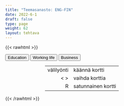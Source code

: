 ```yaml
---
title: "Teemasanasto: ENG-FIN"
date: 2022-6-1
draft: false
type: page
weight: 62
layout: tehtava
---
```

{{< rawhtml >}}
<link rel="stylesheet" type="text/css" href="/css/flashcard1.css"/>
<html>
 <body>
  <div id="cardArea"></div>
  <div id=valikko>
<button id="teema1">Education</button>  <button id="teema2">Working life</button>   <button id="teema3">Business</button>
</div>
  <div id="lukumaara"></div>
  <div id="buttonArea" class="grid grid-cols-3"></div>

<div id="nappaimet" class="hidden lg:block" style="text-align:center; margin:0 auto; width:50%;"> 
<table>
  <tr>
    <td style="text-align:end;">välilyönti</td>
    <td>käännä kortti</td>
  </tr>
  <tr>
    <td style="text-align:end;">< ></td>
    <td>vaihda korttia</td>
  </tr>
  <tr>
    <td style="text-align:end;">R</td>
    <td>satunnainen kortti</td>
</table>

</div>

 </body>
</html>

<script> 
$(document).ready(function() {

  var currentQuestion = 0;
  var qbank = [

["adult education centre", "kansalaisopisto"],
["apprenticeship training", "oppisopimuskoulutus"],
["basic education", "perusopetus"],
["boarding school", "sisäoppilaitos"],
["comprehensive school", "peruskoulu"],
["elementary school (AmE), primary school (BrE)", "alakoulu"],
["folk high school", "kansanopisto"],
["general upper secondary school", "lukio"],
["liberal adult education", "vapaa sivistystyö"],
["open university", "avoin yliopisto"],
["preschool", "esikoulu"],
["public school (BrE), private school (AmE)", "yksityiskoulu"],
["secondary school (BrE), middle school, junior high school (AmE)", "yläkoulu"],
["university, college", "yliopisto, korkeakoulu"],
["university of applied sciences", "ammattikorkeakoulu"],
["vocational college/institute/school", "ammattiopisto"],
["absence", "poissaolo"],
["advanced (studies)", "syventävät (opinnot)"],
["admission", "sisäänpääsy"],
["A-levels", "ylioppilastutkinto Britanniassa"],
["attend lessons (BrE), classes (AmE)", "käydä oppitunneilla"],
["assessment", "arviointi"],
["assignment", "tehtävä"],
["break (BrE), recess (AmE)", "tauko, välitunti"],
["cheat", "luntata, huijata"],
["compulsory", "pakollinen"],
["cram course", "valmennuskurssi"],
["credit", "opintopiste"],
["curriculum", "opetussuunnitelma"],
["detention", "jälki-istunto"],
["discipline", "kuri"],
["distance learning", "etäopiskelu"],
["drop out", "j"ättää koulu kesken"],
["e-learning", "e-oppiminen"],
["expel", "erottaa (koulusta)"],
["extracurricular activities", "koulutuntien ulkopuolinen toiminta"],
["fail (BrE), flunk (AmE)", "reputtaa"],
["form (BrE), grade (AmE)", "koululuokka"],
["free period", "hyppytunti"],
["graduate from", "valmistua"],
["independent study", "itsenäinen opiskelu"],
["lesson, class", "oppitunti"],
["mark (BrE), grade (AmE)", "arvosana"],
["matriculation examination", "ylioppilastutkinto Suomessa"],
["optional", "valinnainen"],
["pass", "läpäistä (koe)"],
["skip a lesson, cut class", "pinnata"],
["study unit", "opintojakso"],
["suspend", "erottaa määräajaksi"],
["syllabus", "opinto-ohjelma"],
["term (BrE), semester (AmE)", "lukukausi"],
["timetable, schedule", "lukujärjestys"],
["class teacher", "luokanopettaja"],
["form teacher (BrE), homeroom teacher (AmE)", "luokanvalvoja (perusopetus), ryhmänohjaaja (lukio)"],
["guidance counsellor (BrE), student counselor (AmE)", "opinto-ohjaaja"],
["head teacher (BrE), principal (AmE)", "rehtori"],
["school social worker", "kuraattori"],
["special needs teacher", "erityisopettaja"],
["subject teacher", "aineenopettaja"],
["alumni", "oppilaitoksesta valmistuneet opiskelijat"],
["application for admission", "hakemus (oppilaitokseen)"],
["dissertation", "väitöskirja, tieteellinen tutkielma"],
["hall of residence (BrE), dormitory (AmE)", "opiskelija-asuntola"],
["enrol on (BrE), enroll in (AmE)", "kirjoittautua sisään (oppilaitokseen)"],
["faculty", "tiedekunta"],
["get a degree (in)", "saada loppututkinto"],
["get into university", "päästä yliopistoon"],
["lecture", "luento"],
["major", "pääaine"],
["minor", "sivuaine"],
["personal statement, motivation letter", "motivaatiokirje"],
["scholarship", "stipendi, apuraha"],
["student loan", "opintolaina"],
["study credit", "opintopiste"],
["study grant", "apuraha, opintotuki"],
["take an entrance exam", "osallistua pääsykokeeseen"],
["thesis, theses", "tutkielma, tutkielmat"],
["tuition fee", "lukukausimaksu"],
["applicant", "hakija"],
["CEO, chief executive officer", "toimitusjohtaja"],
["colleague, co-worker", "työkaveri"],
["employee", "työntekijä"],
["employer", "työnantaja"],
["entrepreneur,self-employed", "yrittäjä"],
["factory worker", "tehdastyöntekijä"],
["foreman, superior", "esihenkilö"],
["management", "johto"],
["manager, director", "johtaja, pomo"],
["office worker", "toimistotyöntekijä"],
["pensioner", "eläkeläinen"],
["personnel, staff", "henkilökunta"],
["subordinate", "alainen"],
["supervisor", "työnjohtaja, tarkastaja, esihenkilö"],
["temporary worker, temp", "tilapäistyöntekijä"],
["trainee, apprentice, intern", "harjoittelija"],
["unemployed, jobless", "työtön"],
["workforce, labour force", "työvoima, henkilöstö"],
["application", "hakemus"],
["apply for a job", "hakea työpaikkaa"],
["curriculum vitae, CV, résumé", "ansioluettelo"],
["job interview", "työpaikkahaastattelu"],
["job offer", "työtarjous"],
["reference", "suositus"],
["vacancy, vacant position", "avoin työpaikka"],
["apprenticeship", "oppisopimus"],
["career", "ura"],
["certificate of employment", "työtodistus"],
["collective bargaining agreement", "työehtosopimus"],
["commission", "provisiopalkka"],
["company, business, enterprise", "yhtiö, yritys"],
["dismiss, give notice, make redundant", "irtisanoa"],
["earn", "ansaita"],
["fire someone", "antaa potkut"],
["flexitime, flexible hours", "liukuva työaika"],
["fringe benefits, perks", "luontoisedut"],
["full-time job", "kokopäivätyö"],
["gig economy", "keikkatalous"],
["go on strike", "mennä lakkoon"],
["hire, employ, recruit", "palkata"],
["hot desking", "työpisteiden jakaminen"],
["hub", "yhteisöllinen työtila"],
["hybrid work", "monipaikkainen työ, hybridityö"],
["income", "tulot, ansio"],
["in-person meeting", "lähikokous"],
["in-service training", "täydennyskoulutus"],
["job, occupation", "ammatti"],
["job centre, employment agency", "TE-toimisto (työ- ja elinkeinotoimisto)"],
["lay off (temporarily)", "lomauttaa"],
["leave of absence", "virkavapaa"],
["make a living, earn a living", "ansaita elantonsa"],
["manual work", "ruumiillinen, käsin tehty työ"],
["moonlighting", "pimeä työ"],
["on-the-job training", "työpaikkakoulutus"],
["on-site work", "lähityö"],
["open-plan office", "avokonttori"],
["orientation", "perehdyttäminen"],
["overtime bonus", "ylityökorvaus"],
["part-time work", "osa-aikatyö"],
["pay, salary, wages", "palkka"],
["pay rise", "palkankorotus"],
["pension", "eläke"],
["permanent job", "vakituinen työpaikka"],
["piecework", "urakkatyö"],
["post", "virka"],
["premises", "toimitilat"],
["production line", "tuotantolinja"],
["profession", "akateeminen ammatti"],
["promotion", "ylennys"],
["qualify", "pätevöityä"],
["remote meeting", "etäkokous"],
["remote work", "etätyö"],
["resign, quit", "irtisanoutua, erota"],
["retire", "jäädä eläkkeelle"],
["retirement", "eläköityminen"],
["rota", "työvuorolista"],
["salary increment", "palkanlisä"],
["service industries", "palvelualat"],
["shift work", "vuorotyö"],
["short-term contract, temporary job", "pätkätyö, väliaikainen työ, keikkatyö"],
["sick leave", "sairausloma"],
["strike", "lakko"],
["supervise", "valvoa, ohjata, johtaa"],
["trade union", "ammattiyhdistys, palkansaajajärjestö"],
["unemployment", "työttömyys"],
["unemployment benefit, dole (money) (BrE)", "työttömyyskorvaus"],
["volunteering, volunteer work", "vapaaehtoistyö"],
["work conditions", "työolosuhteet"],
["work contract", "työsopimus"],
["working hours", "työaika"],
["work practice, internship", "työharjoittelu"],
["work overtime", "tehdä ylitöitä"],
["work shifts", "tehdä vuorotyötä"],
["zero-hour contract", "nollatuntisopimus"],
["account", "tili"],
["ATM, automated teller machine", "pankkiautomaatti"],
["balance", "saldo"],
["budget", "budjetti, tulo- ja menoarvio"],
["cash", "käteinen"],
["debt", "velka"],
["deposit", "tallettaa"],
["deposit, down payment", "käsiraha, vakuus"],
["expense", "kulu, meno"],
["finance", "rahoittaa, rahoitus"],
["income tax", "tulovero"],
["instalment payment", "osamaksu"],
["interest", "korko"],
["mortgage", "asuntolaina"],
["overdraw", "ylittää tili"],
["payday loan", "pikavippi"],
["receipt", "kuitti"],
["transaction", "tilitapahtuma"],
["wealth", "varallisuus"],
["withdrawal", "nosto"],
["assets", "omaisuus, varat"],
["bond", "joukkovelkakirja"],
["crash", "romahdus"],
["dividend", "osinko"],
["invest", "sijoittaa"],
["investment", "sijoitus"],
["investment fund, mutual fund", "sijoitusrahasto"],
["property", "kiinteistö, omaisuus"],
["share", "osake"],
["shareholder", "osakas, osakkeenomistaja"],
["stock market", "pörssi"],
["stocks", "osakekanta, arvopaperit"],
["trade", "käydä kauppaa, kaupankäynti"],
["bankrupt", "maksukyvytön, vararikossa"],
["bankruptcy", "konkurssi"],
["capital", "pääoma"],
["charge", "veloittaa, veloitus"],
["consumer", "kuluttaja"],
["consumption", "kulutus"],
["currency", "rahayksikkö, valuutta"],
["depression", "lama"],
["economics", "taloustiede"],
["economy", "talous"],
["embargo", "kauppasaarto"],
["goods", "kauppatavara"],
["inflation", "inflaatio"],
["invoice", "lasku, laskuttaa"],
["market", "markkinoida, markkina(t)"],
["recession", "taantuma"],
["refund", "palauttaa, takaisinmaksu"],
["revenue", "liikevaihto"],
["value added tax, VAT", "arvonlisävero"],
["boom", "(nopea) nousukausi"],
["bull market", "härkämarkkina, pitkä nousukausi"],
["debit card", "pankkikortti"],
["deficit", "alijäämä"],
["downturn", "laskusuhdanne"],
["export", "viedä maasta, vienti"],
["in the red", "tappiolla"],
["loss", "tappio"],
["net", "netto"],
["supply", "tarjonta"],
["slump", "(nopea) laskukausi"],
["bear market", "karhumarkkina, pitkä laskukausi"],
["credit card", "luottokortti"],
["surplus", "ylijäämä"],
["upturn", "noususuhdanne"],
["import", "tuoda maahan, maahantuonti"],
["in the black", "voitolla"],
["gain, profit", "tuotto, voitto"],
["gross", "brutto"],
["demand", "kysyntä"],

];

  beginActivity();
  edellinen();
  random();
  seuraava();
  kortinVaihto();

  	$("#teema1").on("mousedown", function(){
	currentQuestion = 0;
    beginActivity();
    })
    $("#teema2").on("mousedown", function(){
    currentQuestion = 64;
    beginActivity();
    })
    $("#teema3").on("mousedown", function(){
    currentQuestion = 140;
    beginActivity();
    })

  window.addEventListener('keydown', (e) => {
    if (e.keyCode === 32 && e.target === document.body) {
      e.preventDefault();
    }
  });

  document.body.onkeydown = function(event) {
    event = event || window.event;
    var keycode = event.charCode || event.keyCode;
    if (keycode === 37 && currentQuestion > 0) {
      currentQuestion--;
      beginActivity();
    }

    if (keycode === 82) {
      var randomNumber = Math.floor(Math.random() * qbank.length);
      currentQuestion = randomNumber;
      beginActivity();
    }

    if (keycode === 39 && currentQuestion < qbank.length - 1) {
      currentQuestion++;
      beginActivity();
    }

    if (keycode === 32) {
      var parentDiv = document.getElementById("cardArea");
      var childDiv = document.getElementById("card1");
      if (parentDiv.contains(childDiv)) {
        $("#cardArea").empty()
        $("#cardArea").append('<div id="card2" class="card">' + qbank[currentQuestion][1] + '</div>')
        $("#card2").css("background-color", "#00473c")
      } else {
        $("#cardArea").empty()
        $("#cardArea").append('<div id="card1" class="card">' + qbank[currentQuestion][0] + '</div>')
        $("#card1").css("background-color", "#1F2937")
      }
    }

  }
 	function beginActivity() {
    $("#cardArea").empty();
    $("#cardArea").append('<div id="card1" class="card">' + qbank[currentQuestion][0] + '</div>');
    $("#card1").css("background-color", "#1F2937");
    $("#lukumaara").empty();
    var korttia = document.createElement('div')
    korttia.innerHTML = currentQuestion + 1 + " / " + qbank.length;
    document.getElementById('lukumaara').appendChild(korttia);
  }

  function kortinVaihto() {
    $("#cardArea").on("click", function() {
      var parentDiv = document.getElementById("cardArea");
      var childDiv = document.getElementById("card1");
      if (parentDiv.contains(childDiv)) {
        $("#cardArea").empty()
        $("#cardArea").append('<div id="card2" class="card">' + qbank[currentQuestion][1] + '</div>')
        $("#card2").css("background-color", "#00473c")
      } else {
        $("#cardArea").empty()
        $("#cardArea").append('<div id="card1" class="card">' + qbank[currentQuestion][0] + '</div>')
        $("#card1").css("background-color", "#1F2937")
      }
    })
  }


  function edellinen() {
    $("#buttonArea").append('<div id="prevButton">Edellinen</div>');
    $("#prevButton").on("click", function() {
      if (currentQuestion > 0) {
        currentQuestion--;
        beginActivity();
      }
    })
  }

  function random() {
    $("#buttonArea").append('<div id="random">Random</div>');
    $("#random").on("click", function() {
      var randomNumber = Math.floor(Math.random() * qbank.length);
      currentQuestion = randomNumber;
      beginActivity();
    })
  }

  function seuraava() {
    $("#buttonArea").append('<div id="nextButton">Seuraava</div>');
    $("#nextButton").on("click", function() {
      if (currentQuestion < qbank.length - 1) {
        currentQuestion++;
        beginActivity();
      }
    })
  }
})
</script>

{{< /rawhtml >}}